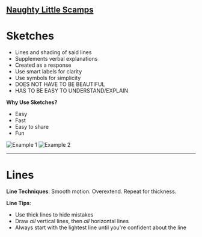 [Naughty Little Scamps](http://www.slideshare.net/pubsmith/sketching-interfaces-workshop-interactions12-dublin)
--

# Sketches

- Lines and shading of said lines
- Supplements verbal explanations
- Created as a response
- Use smart labels for clarity
- Use symbols for simplicity
- DOES NOT HAVE TO BE BEAUTIFUL
- HAS TO BE EASY TO UNDERSTAND/EXPLAIN

**Why Use Sketches?**

- Easy
- Fast
- Easy to share
- Fun

![Example 1][example-1]
![Example 2][example-2]

----------

# Lines #


**Line Techniques**: Smooth motion. Overextend. Repeat for thickness.

**Line Tips**: 

- Use thick lines to hide mistakes
- Draw *all* vertical lines, then *all* horizontal lines 
- Always start with the lightest line until you're confident about the line










[example-1]: https://i.imgur.com/mrMlkXU.png
[example-2]: http://speckycdn.sdm.netdna-cdn.com/wp-content/uploads/2011/05/wireframe-sketch-01.jpg





